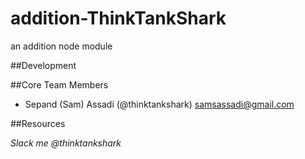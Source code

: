# addition-ThinkTankShark
an addition node module

##Development


##Core Team Members

- Sepand (Sam) Assadi (@thinktankshark)
<samsassadi@gmail.com>

##Resources

*Slack me @thinktankshark*